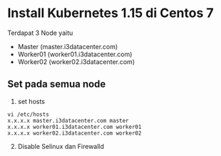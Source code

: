 # Install Kubernetes 1.15 di Centos 7

Terdapat 3 Node yaitu
- Master    (master.i3datacenter.com)
- Worker01  (worker01.i3datacenter.com)
- Worker02  (worker02.i3datacenter.com)

## Set pada semua node
1. set hosts
```
vi /etc/hosts
x.x.x.x master.i3datacenter.com master
x.x.x.x worker01.i3datacenter.com worker01
x.x.x.x worker02.i3datacenter.com worker02
```

2. Disable Selinux dan Firewalld

